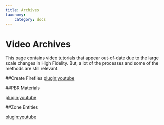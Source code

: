 ```yaml
---
title: Archives
taxonomy:
    category: docs
---
```


# Video Archives

This page contains video tutorials that appear out-of-date due to the large scale changes in High Fidelity. But, a lot of the processes and some of the methods are still relevant. 

##Create Fireflies
[plugin:youtube](https://www.youtube.com/watch?v=a6nGNLYtxwo)





##PBR Materials

[plugin:youtube](https://www.youtube.com/watch?v=8gZV-Dn_7Ks)





##Zone Entities

[plugin:youtube](https://www.youtube.com/watch?v=_4vI1wamoKQ)